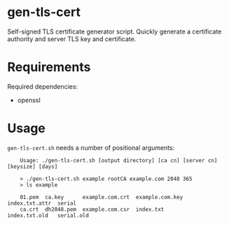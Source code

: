 # gen-tls-cert

Self-signed TLS certificate generator script. Quickly generate a certificate authority and server TLS key and certificate.

# Requirements

Required dependencies:

- openssl

# Usage

`gen-tls-cert.sh` needs a number of positional arguments:

```
    Usage: ./gen-tls-cert.sh [output directory] [ca cn] [server cn] [keysize] [days]

    > ./gen-tls-cert.sh example rootCA example.com 2048 365
    > ls example

    01.pem  ca.key      example.com.crt  example.com.key  index.txt.attr  serial
    ca.crt  dh2048.pem  example.com.csr  index.txt        index.txt.old   serial.old
```

